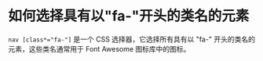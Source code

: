 # 如何选择具有以"fa-"开头的类名的元素

`nav [class*="fa-"]` 是一个 CSS 选择器，它选择所有具有以 "fa-" 开头的类名的元素，这些类名通常用于 Font Awesome 图标库中的图标。


